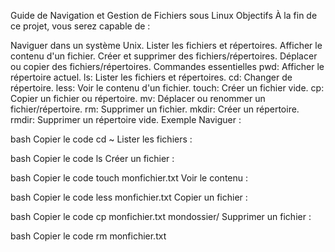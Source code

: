 Guide de Navigation et Gestion de Fichiers sous Linux
Objectifs
À la fin de ce projet, vous serez capable de :

Naviguer dans un système Unix.
Lister les fichiers et répertoires.
Afficher le contenu d'un fichier.
Créer et supprimer des fichiers/répertoires.
Déplacer ou copier des fichiers/répertoires.
Commandes essentielles
pwd: Afficher le répertoire actuel.
ls: Lister les fichiers et répertoires.
cd: Changer de répertoire.
less: Voir le contenu d'un fichier.
touch: Créer un fichier vide.
cp: Copier un fichier ou répertoire.
mv: Déplacer ou renommer un fichier/répertoire.
rm: Supprimer un fichier.
mkdir: Créer un répertoire.
rmdir: Supprimer un répertoire vide.
Exemple
Naviguer :

bash
Copier le code
cd ~
Lister les fichiers :

bash
Copier le code
ls
Créer un fichier :

bash
Copier le code
touch monfichier.txt
Voir le contenu :

bash
Copier le code
less monfichier.txt
Copier un fichier :

bash
Copier le code
cp monfichier.txt mondossier/
Supprimer un fichier :

bash
Copier le code
rm monfichier.txt
